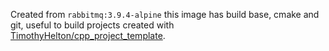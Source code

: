 Created from `rabbitmq:3.9.4-alpine` this image has build base, cmake and git, useful to build projects created with [TimothyHelton/cpp_project_template](https://github.com/TimothyHelton/cpp_project_template).